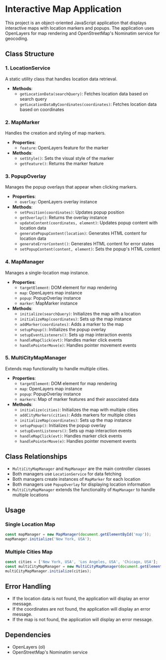 # Interactive Map Application

This project is an object-oriented JavaScript application that displays interactive maps with location markers and popups. The application uses OpenLayers for map rendering and OpenStreetMap's Nominatim service for geocoding.

## Class Structure

### 1. LocationService
A static utility class that handles location data retrieval.
- **Methods**:
  - `getLocationData(searchQuery)`: Fetches location data based on search query
  - `getLocationDataByCoordinates(coordinates)`: Fetches location data based on coordinates

### 2. MapMarker
Handles the creation and styling of map markers.
- **Properties**:
  - `feature`: OpenLayers feature for the marker
- **Methods**:
  - `setStyle()`: Sets the visual style of the marker
  - `getFeature()`: Returns the marker feature

### 3. PopupOverlay
Manages the popup overlays that appear when clicking markers.
- **Properties**:
  - `overlay`: OpenLayers overlay instance
- **Methods**:
  - `setPosition(coordinates)`: Updates popup position
  - `getOverlay()`: Returns the overlay instance
  - `updateContent(coordinates, element)`: Updates popup content with location data
  - `generatePopupContent(location)`: Generates HTML content for location data
  - `generateErrorContent()`: Generates HTML content for error states
  - `setPopupContent(content, element)`: Sets the popup's HTML content

### 4. MapManager
Manages a single-location map instance.
- **Properties**:
  - `targetElement`: DOM element for map rendering
  - `map`: OpenLayers map instance
  - `popup`: PopupOverlay instance
  - `marker`: MapMarker instance
- **Methods**:
  - `initialize(searchQuery)`: Initializes the map with a location
  - `initializeMap(coordinates)`: Sets up the map instance
  - `addMarker(coordinates)`: Adds a marker to the map
  - `setupPopup()`: Initializes the popup overlay
  - `setupEventListeners()`: Sets up map interaction events
  - `handleMapClick(evt)`: Handles marker click events
  - `handlePointerMove(e)`: Handles pointer movement events

### 5. MultiCityMapManager
Extends map functionality to handle multiple cities.
- **Properties**:
  - `targetElement`: DOM element for map rendering
  - `map`: OpenLayers map instance
  - `popup`: PopupOverlay instance
  - `markers`: Map of marker features and their associated data
- **Methods**:
  - `initialize(cities)`: Initializes the map with multiple cities
  - `addCityMarkers(cities)`: Adds markers for multiple cities
  - `initializeMap(coordinates)`: Sets up the map instance
  - `setupPopup()`: Initializes the popup overlay
  - `setupEventListeners()`: Sets up map interaction events
  - `handleMapClick(evt)`: Handles marker click events
  - `handlePointerMove(e)`: Handles pointer movement events

## Class Relationships
- `MultiCityMapManager` and `MapManager` are the main controller classes
- Both managers use `LocationService` for data fetching
- Both managers create instances of `MapMarker` for each location
- Both managers use `PopupOverlay` for displaying location information
- `MultiCityMapManager` extends the functionality of `MapManager` to handle multiple locations

## Usage

### Single Location Map

```javascript
const mapManager = new MapManager(document.getElementById('map'));
mapManager.initialize('New York, USA');
```

### Multiple Cities Map

```javascript
const cities = ['New York, USA', 'Los Angeles, USA', 'Chicago, USA'];
const multiCityMapManager = new MultiCityMapManager(document.getElementById('map'));
multiCityMapManager.initialize(cities);
```

## Error Handling

- If the location data is not found, the application will display an error message.
- If the coordinates are not found, the application will display an error message.
- If the map is not found, the application will display an error message.

## Dependencies

- OpenLayers (ol)
- OpenStreetMap's Nominatim service


